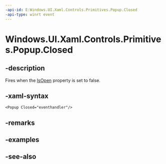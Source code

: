```yaml
---
-api-id: E:Windows.UI.Xaml.Controls.Primitives.Popup.Closed
-api-type: winrt event
---
```


<!-- Event syntax
public event Windows.Foundation.EventHandler Closed<object>
-->

# Windows.UI.Xaml.Controls.Primitives.Popup.Closed

## -description
Fires when the [IsOpen](popup_isopen.md) property is set to false.



## -xaml-syntax
```xaml
<Popup Closed="eventhandler"/>
```


## -remarks

## -examples

## -see-also
